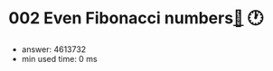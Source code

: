 002 Even Fibonacci numbers[:link:](http://projecteuler.net/problem=2)  :clock1:
========================

- answer: 4613732 
- min used time: 0 ms

